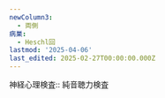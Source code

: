 ```yaml
---
newColumn3:
  - 両側
病巣:
  - Heschl回
lastmod: '2025-04-06'
last_edited: 2025-02-27T00:00:00.000Z
---
```


神経心理検査:: 純音聴力検査
